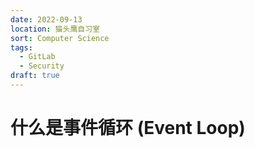 ```yaml
---
date: 2022-09-13
location: 猫头鹰自习室
sort: Computer Science
tags:
  - GitLab
  - Security
draft: true
---
```


# 什么是事件循环 (Event Loop)
